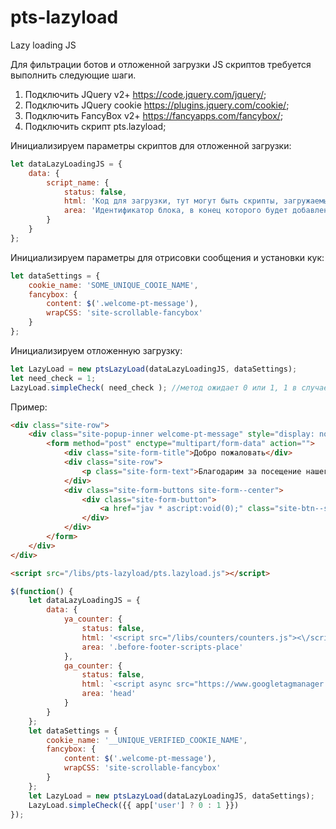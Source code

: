 # pts-lazyload
Lazy loading JS

Для фильтрации ботов и отложенной загрузки JS скриптов требуется выполнить следующие шаги.

1. Подключить JQuery v2+ https://code.jquery.com/jquery/;
2. Подключить JQuery cookie https://plugins.jquery.com/cookie/;
3. Подключить FancyBox v2+ https://fancyapps.com/fancybox/;
4. Подключить скрипт pts.lazyload;

Инициализируем параметры скриптов для отложенной загрузки:
```javascript
let dataLazyLoadingJS = {
    data: {
        script_name: {
            status: false,
            html: 'Код для загрузки, тут могут быть скрипты, загружаемые скрипты и HTML куски',
            area: 'Идентификатор блока, в конец которого будет добавлен код из секции html, например head или .some-class-name'
        }
    }
};
```

Инициализируем параметры для отрисовки сообщения и установки кук:
```javascript
let dataSettings = {
    cookie_name: 'SOME_UNIQUE_COOIE_NAME',
    fancybox: {
        content: $('.welcome-pt-message'),
        wrapCSS: 'site-scrollable-fancybox'
    }
};
```

Инициализируем отложенную загрузку:
```javascript
let LazyLoad = new ptsLazyLoad(dataLazyLoadingJS, dataSettings);
let need_check = 1;
LazyLoad.simpleCheck( need_check ); //метод ожидает 0 или 1, 1 в случае, если необходимо выводить сообщение, 0, если не надо
```

Пример:
```html
<div class="site-row">
    <div class="site-popup-inner welcome-pt-message" style="display: none;">
        <form method="post" enctype="multipart/form-data" action="">
            <div class="site-form-title">Добро пожаловать</div>
            <div class="site-row">
                <p class="site-form-text">Благодарим за посещение нашего ресурса.</p>
            </div>
            <div class="site-form-buttons site-form--center">
                <div class="site-form-button">
                    <a href="jav * ascript:void(0);" class="site-btn--submit green welcome-pt-message-btn" oncl ick="$.fancybox.close();">Продолжить</a>
                </div>
            </div>
        </form>
    </div>
</div>

<script src="/libs/pts-lazyload/pts.lazyload.js"></script>
```
```javascript
$(function() {
    let dataLazyLoadingJS = {
        data: {
            ya_counter: {
                status: false,
                html: '<script src="/libs/counters/counters.js"><\/script><noscript><div><img src="https://mc.yandex.ru/watch/unique_id?ut=noindex" style="position:absolute; left:-9999px;" alt=""><\/div><\/noscript>',
                area: '.before-footer-scripts-place'
            },
            ga_counter: {
                status: false,
                html: `<script async src="https://www.googletagmanager.com/gtag/js?id=ga-unique-id"><\/script><script>function getCid() {var match = document.cookie.match('(?:^|;)\\\\s*_ga=([^;]*)');var raw = (match) ? decodeURIComponent(match[1]) : null;if (raw) match = raw.match(/(\\d+\\.\\d+)$/);var gacid = (match) ? match[1] : null;return gacid ? gacid : false;}<\/script>`,
                area: 'head'
            }
        }
    };
    let dataSettings = {
        cookie_name: '__UNIQUE_VERIFIED_COOKIE_NAME',
        fancybox: {
            content: $('.welcome-pt-message'),
            wrapCSS: 'site-scrollable-fancybox'
        }
    };
    let LazyLoad = new ptsLazyLoad(dataLazyLoadingJS, dataSettings);
    LazyLoad.simpleCheck({{ app['user'] ? 0 : 1 }})
});
```
